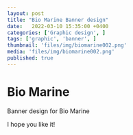 ```yaml
---
layout: post
title: "Bio Marine Banner design"
date:   2022-03-10 15:35:00 +0400
categories: ['Graphic design', ]
tags: ['graphic', 'banner', ]
thumbnail: 'files/img/biomarine002.png'
media: 'files/img/biomarine002.png'
published: true
---
```

# Bio Marine

Banner design for Bio Marine

I hope you like it!
